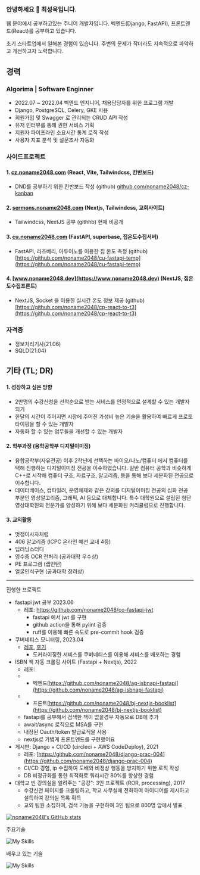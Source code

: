 ### 안녕하세요 👋 최성욱입니다.

웹 분야에서 공부하고있는 주니어 개발자입니다.
벡엔드(Django, FastAPI), 프론트엔드(React)를 공부하고 있습니다.

초기 스타트업에서 일해본 경험이 있습니다. 주변의 문제가 작더라도 지속적으로 파악하고 개선하고자 노력합니다.

## 경력
### Algorima | Software Enginner 
- 2022.07 ~ 2022.04 벡엔드 엔지니어, 채용담당자를 위한 프로그램 개발
- Django, PostgreSQL, Celery, GKE 사용
- 회원가입 및 Swagger 로 관리되는 CRUD API 작성
- 유저 인터뷰를 통해 권한 서비스 기획
- 지원자 파이프라인 소요시간 통계 로직 작성
- 사용자 지표 분석 및 설문조사 자동화

### 사이드프로젝트

#### 1. [cz.noname2048.com](https://cz.noname2048.com) (React, Vite, Tailwindcss, 칸반보드)
- DND를 공부하기 위한 칸반보드 작성 (github) [github.com/noname2048/cz-kanban](https://github.com/noname2048/cz-kanban)

#### 2. [sermons.noname2048.com](https://sermons.noname2048.com/playlist/recent) (Nextjs, Tailwindcss, 교회사이트)
- Tailwindcss, NextJS 공부 (githhb) 현재 비공개

#### 3. [cu.noname2048.com](https://cu.noname2048.com) (FastAPI, superbase, 집온도수집서버)
- FastAPI, 라즈베리, 아두이노를 이용한 집 온도 측정 (github) [https://github.com/noname2048/cu-fastapi-temp](https://github.com/noname2048/cu-fastapi-temp)

#### 4. [www.noname2048.dev](https://www.noname2048.dev) (NextJS, 집온도수집프론트)
- NextJS, Socket 을 이용한 실시간 온도 정보 제공 (github) [https://github.com/noname2048/cp-react-to-t3](https://github.com/noname2048/cp-react-to-t3)


### 자격증
* 정보처리기사(21.06)
* SQLD(21.04)

## 기타 (TL; DR)
#### 1. 성장하고 싶은 방향
* 2만명의 수강신청을 선착순으로 받는 서비스를 안정적으로 설계할 수 있는 개발자되기
* 한달의 시간이 주어지면 시장에 주어진 가성비 높은 기술을 활용하여 빠르게 프로토타이핑을 할 수 있는 개발자
* 자동화 할 수 있는 업무들을 개선할 수 있는 개발자

#### 2. 학부과정 (융학공학부 디지털이미징)
* 융합공학부(자유전공) 이후 2학년에 선택하는 바이오/나노/컴퓨터 에서 컴퓨터를 택해 진행하는 디지털이미징 전공을 이수하였습니다. 일반 컴퓨터 공학과 비슷하게 C++로 시작해 컴퓨터 구조, 자료구조, 알고리즘, 등을 통해 보다 세분화된 전공으로 이수합니다.
* 데이터베이스, 컴파일러, 운영체제와 같은 강의를 디지털이미징 전공의 심화 전공 부분인 영상알고리즘, 그래픽, AI 등으로 대체합니다.  특수 대학원으로 설립된 첨단영상대학원의 전문가를 양성하기 위해 보다 세분화된 커리큘럼으로 진행합니다. 
<!--
* 컴공 공통 과목
  - OOP 프로그래밍, 자료구조, 알고리즘, 네트워크, 컴퓨터 구조, 임베디드 컴퓨팅 등<!--
* 특수 과목
  - 영상알고리즘 프로그래밍 (C++, MATLAB)
    - 영상의 특징을 찾아 이를 이용합니다.
    - 영상을 뿌옇게 하는 가우시안 효과, 선명하게 하는 효과 등을 배웁니다.
    - 영상의 특징을 통해 물체를 인식하거나, 두 사진을 이어붙입니다.
  - 인터렉티브 컴퓨터 그래픽스 (OpenGL)
    - 3D 모델이 화면에 그려지는 방법과 관련된 지식을 습득합니다.
    - 빛에 대한 표현, 쉐이더 배경 이해, 투영매트릭스 등을 공부합니다.
  - 모바일 앱 개발 (Unity 3D), 데이터 시각화 (Processing)
    - 간단한 게임을 만들거나 이해할 수 있습니다.
    - json, csv 데이터를 시각적으로 표현할 수 있습니다.
    - Maya 를 통해 3D 모델링 기초를 배웁니다. Adobe After Effect 등에서 코드를 실행시켜볼 수 있습니다.
-->
#### 3. 교외활동
* 멋쟁이사자처럼
* 406 알고리즘 (ICPC 온라인 예선 교내 4등)
* 딥러닝스터디
* 영수증 OCR 전처리 (공과대학 우수상)
* PE 프로그램 (랩인턴)
* 얼굴인식구현 (공과대학 장려상)

---

진행한 프로젝트
* fastapi jwt 공부 2023.06
  * 레포: https://github.com/noname2048/co-fastapi-jwt
    * fastapi 에서 jwt 를 구현
    * github action을 통해 pylint 검증
    * ruff를 이용해 빠른 속도로 pre-commit hook 검증  
* 쿠버네티스 모니터링, 2023.04
  *  [레포](https://github.com/noname2048/ce-numble-k8s-monitoring), [후기](https://velog.io/@noname2048/%EB%84%98%EB%B8%94-%EB%94%A5%EB%8B%A4%EC%9D%B4%EB%B8%8C-%ED%9B%84%EA%B8%B0)
     * 도커라이징한 서비스를 쿠버네티스를 이용해 서비스를 배포하는 경험 
* ISBN 책 자동 크롤링 사이트 (Fastapi + Nextjs), 2022
  * 레포: 
  * * 벡엔드[https://github.com/noname2048/ag-isbnapi-fastapi](https://github.com/noname2048/ag-isbnapi-fastapi)
  * * 프론트[https://github.com/noname2048/bj-nextjs-booklist](https://github.com/noname2048/bj-nextjs-booklist)
  * fastapi를 공부해서 검색한 책이 없을경우 자동으로 DB에 추가
  * await/async 로직으로 MSA를 구현
  * 내장된 Oauth/token 발급로직을 사용
  * nextjs로 가볍게 프론트엔드를 구현했어요
* 게시판: Django + CI/CD (circleci + AWS CodeDeploy), 2021
  * 레포: [https://github.com/noname2048/django-prac-004](https://github.com/noname2048/django-prac-004)
  * CI/CD 경험, ip 수집하여 도배와 비정상 행동을 방지하기 위한 로직 작성
  * DB 비정규화를 통한 최적화로 쿼리시간 80%를 향상한 경험
* 대학교 빈 강의실을 알려주는 "공강": 3인 프로젝트 (ROR, processing), 2017
  * 수강신천 페이지를 크롤링하고, 학교 사무실에 전화하여 아이디어를 제시하고 설득하여 강의실 목록 획득 
  * 교외 팀원 소집하여, 검색 기능을 구현하여 3인 팀으로 800명 앞에서 발표



[![noname2048's GitHub stats](https://github-readme-stats.vercel.app/api?username=noname2048)](https://github.com/anuraghazra/github-readme-stats)

주요기술

![My Skills](https://skillicons.dev/icons?i=django,py,fastapi,react,nextjs,githubactions)

배우고 있는 기술

![My Skills](https://skillicons.dev/icons?i=kubernetes,ts)



<!--
**noname2048/noname2048** is a ✨ _special_ ✨ repository because its `README.md` (this file) appears on your GitHub profile.

Here are some ideas to get you started:

배우고 싶은 기술

![My Skills](https://skillicons.dev/icons?i=nestjs,neovim,rust)

- 🔭 I’m currently working on ...
- 🌱 I’m currently learning ...
- 👯 I’m looking to collaborate on ...
- 🤔 I’m looking for help with ...
- 💬 Ask me about ...
- 📫 How to reach me: ...
- 😄 Pronouns: ...
- ⚡ Fun fact: ...
-->
